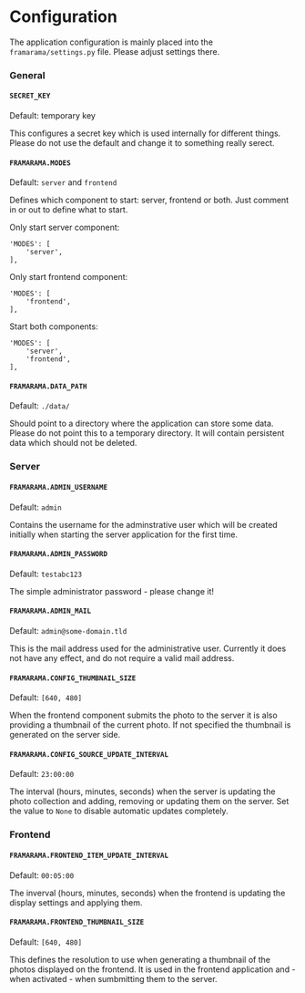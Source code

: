 # Configuration

The application configuration is mainly placed into the `framarama/settings.py`
file. Please adjust settings there.

### General

#### `SECRET_KEY`

Default: temporary key

This configures a secret key which is used internally for different things. Please
do not use the default and change it to something really serect.

#### `FRAMARAMA.MODES`

Default: `server` and `frontend`

Defines which component to start: server, frontend or both. Just comment in or out
to define what to start.

Only start server component:

```
'MODES': [
    'server',
],
```

Only start frontend component:

```
'MODES': [
    'frontend',
],
```

Start both components:

```
'MODES': [
    'server',
    'frontend',
],
```

#### `FRAMARAMA.DATA_PATH`

Default: `./data/`

Should point to a directory where the application can store some data. Please
do not point this to a temporary directory. It will contain persistent data
which should not be deleted.



### Server

#### `FRAMARAMA.ADMIN_USERNAME`

Default: `admin`

Contains the username for the adminstrative user which will be created initially
when starting the server application for the first time.

#### `FRAMARAMA.ADMIN_PASSWORD`

Default: `testabc123`

The simple administrator password - please change it!

#### `FRAMARAMA.ADMIN_MAIL`

Default: `admin@some-domain.tld`

This is the mail address used for the administrative user. Currently it does not
have any effect, and do not require a valid mail address.

#### `FRAMARAMA.CONFIG_THUMBNAIL_SIZE`

Default: `[640, 480]`

When the frontend component submits the photo to the server it is also providing
a thumbnail of the current photo. If not specified the thumbnail is generated
on the server side.

#### `FRAMARAMA.CONFIG_SOURCE_UPDATE_INTERVAL`

Default: `23:00:00`

The interval (hours, minutes, seconds) when the server is updating the
photo collection and adding, removing or updating them on the server. Set the
value to `None` to disable automatic updates completely.

### Frontend

#### `FRAMARAMA.FRONTEND_ITEM_UPDATE_INTERVAL`

Default: `00:05:00`

The inverval (hours, minutes, seconds) when the frontend is updating the
display settings and applying them.

#### `FRAMARAMA.FRONTEND_THUMBNAIL_SIZE`

Default: `[640, 480]`

This defines the resolution to use when generating a thumbnail of the
photos displayed on the frontend. It is used in the frontend application
and - when activated - when sumbmitting them to the server.

